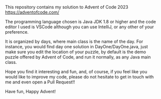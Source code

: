 This repository contains my solution to Advent of Code 2023 https://adventofcode.com/

The programming language chosen is Java JDK 1.8 or higher and the code editor I used is VSCode although you can use IntelliJ, or any other of your preference.

It is organized by days, where main class is the name of the day. For instance, you would find day one solution in DayOne/DayOne.java, just make sure you edit the location of your puzzle, by default is the demo puzzle offered by Advent of Code, and run it normally, as any Java main class.

Hope you find it interesting and fun, and, of course, if you feel like you would like to improve my code, please do not hesitate to get in touch with me and even open a Pull Request!!

Have fun, Happy Advent!
